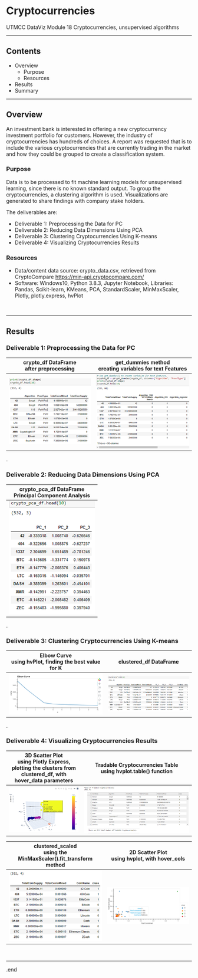 # Cryptocurrencies
UTMCC DataViz Module 18 Cryptocurrencies, unsupervised algorithms

---

## Contents 
  * Overview
    - Purpose
    - Resources
  * Results
  * Summary
 

---  

## Overview 
  
  An investment bank is interested in offering a new cryptocurrency investment portfolio for customers. However, the industry of cryptocurrencies has hundreds of choices. A report was requested that is to include the various cryptocurrencies that are currently trading in the market and how they could be grouped to create a classification system.

   ### Purpose
   Data is to be processed to fit machine learning models for unsupervised learning, since there is no known standard output. To group the cryptocurrencies, a clustering algorithm is used. Visualizations are generated to share findings with company stake holders.
  
   The deliverables are: 
   - Deliverable 1: Preprocessing the Data for PC
   - Deliverable 2: Reducing Data Dimensions Using PCA
   - Deliverable 3: Clustering Cryptocurrencies Using K-means
   - Deliverable 4: Visualizing Cryptocurrencies Results
   
  
   ### Resources
  * Data/content data source: crypto_data.csv, retrieved from CryptoCompare https://min-api.cryptocompare.com/ 
  * Software: Windows10, Python 3.8.3, Jupyter Notebook, Libraries: Pandas, Scikit-learn, KMeans, PCA, StandardScaler, MinMaxScaler, Plotly, plotly.express, hvPlot   
  
<br>

--- 

## Results


   ### Deliverable 1: Preprocessing the Data for PC
   
   | **crypto_df DataFrame**<br>after preprocessing | **get_dummies method**<br>creating variables for text Features |
   | :---: | :---: | 
   | ![D1_crypto_df.png](https://github.com/larrydodson/Cryptocurrencies/blob/main/images/D1_crypto_df.png) | ![D1_dummies.png](https://github.com/larrydodson/Cryptocurrencies/blob/main/images/D1_dummies.png) | 
   
. 
   
   ### Deliverable 2: Reducing Data Dimensions Using PCA
   
   | **crypto_pca_df DataFrame**<br>Principal Component Analysis |
   | :---: |
   | ![D2_crypto_pca_df.png](https://github.com/larrydodson/Cryptocurrencies/blob/main/images/D2_crypto_pca_df.png) |
 
 
 .
   
   ### Deliverable 3: Clustering Cryptocurrencies Using K-means
   
   | **Elbow Curve**<br>using hvPlot, finding the best value for K | **clustered_df DataFrame** |
   | :---: | :---: | 
   | ![D3_elbow_curve.png](https://github.com/larrydodson/Cryptocurrencies/blob/main/images/D3_elbow_curve.png) | ![D3_clustered_df.png](https://github.com/larrydodson/Cryptocurrencies/blob/main/images/D3_clustered_df.png) | 
   
      
.
   
   ### Deliverable 4: Visualizing Cryptocurrencies Results

   
   | **3D Scatter Plot**<br>using Plotly Express, plotting the clusters from clustered_df, with hover_data parameters | **Tradable Cryptocurrencies Table**<br>using hvplot.table() function |
   | :---: | :---: | 
   | ![D4_3Dscatter.png](https://github.com/larrydodson/Cryptocurrencies/blob/main/images/D4_3Dscatter.png) | ![D4_tradable_cryptocurrencies.png](https://github.com/larrydodson/Cryptocurrencies/blob/main/images/D4_tradable_cryptocurrencies.png) | 
   
      
   | **clustered_scaled**<br>using the MinMaxScaler().fit_transform method | **2D Scatter Plot**<br>using hvplot, with hover_cols |
   | :---: | :---: | 
   | ![D4_clustered_scaled.png](https://github.com/larrydodson/Cryptocurrencies/blob/main/images/D4_clustered_scaled.png) | ![D4_2Dscatter.png](https://github.com/larrydodson/Cryptocurrencies/blob/main/images/D4_2Dscatter.png) | 
   

<br>

---

.end
